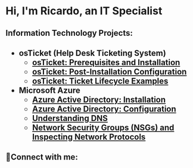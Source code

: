 <h1>Hi, I'm Ricardo, an IT Specialist 
<h2>Information Technology Projects:<h2>

- <b>osTicket (Help Desk Ticketing System)</b>
  - [osTicket: Prerequisites and Installation](https://github.com/ricmarcano/osTicket-Prerequisites.git) 
  - [osTicket: Post-Installation Configuration](https://github.com/ricmarcano/osTicket-post-installation.git)
  - [osTicket: Ticket Lifecycle Examples](https://github.com/ricmarcano/osTicket-Ticket-Lifecycle.git)
- <b>Microsoft Azure</b>
  - [Azure Active Directory: Installation](https://github.com/ricmarcano/Azure-Active-Directory-Installation.git)
  - [Azure Active Directory: Configuration](https://github.com/ricmarcano/Azure-Active-Directory-Configuration.git)
  - [Understanding DNS](https://github.com/ricmarcano/Understanding-DNS.git)
  - [Network Security Groups (NSGs) and Inspecting Network Protocols](https://github.com/joshmadakorcc/azure-network-protocols)

<h2>🤳Connect with me:</h2>



